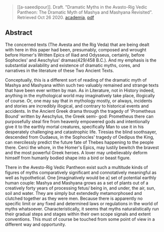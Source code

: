 > [[a-saeedipour]]. Draft. "Dramatic Myths in the Avasto-Rig Vedic Pantheon: The Dramatic Myth of Mashya and Mashyana Revisited". Retrieved Oct 26 2020. [academia](https://www.academia.edu/32003021/Dramatic-Myths-in-the-Avasto-Rig-Vedic-Pantheon-The-Dramatic-Myth-of-Mashya-and-Mashyana-Revisited), [pdf](a-saeedipour-drafta.pdf)

## Abstract
The concerned texts (The Avesta and the Rig Veda) that are being dealt with here in this paper had been, presumably, composed and wrought before Homer's Written Epics of Iliad and Odysseus, certainly, before Sophocles' and Aeschylus' dramas(429/458 B.C.). And my emphasis is the substantial availability and existence of dramatic myths, cores, and narratives in the literature of these Two Ancient Texts.

Conceptually, this is a different sort of reading of the dramatic myth of Mashya and Mashyana within such two valuably remained and strange texts that have been ever written by man. As in Literature, not in History indeed, anything in the mythological world may imaginatively take place, illogically of course. Or, one may say that in mythology mostly, or always, incidents and stories are incredibly illogical, and contrary to historical events and accidents. In the Ancient Greek drama through the tragedy of 'Prometheus Bound' written by Aeschylus, the Greek semi- god: Prometheus there can purposefully steal fire from heavenly empowered gods and intentionally give it to the earthly mortal creatures, specifically Man to use it in his desperately challenging and catastrophic life. Tiresias the blind soothsayer, descended from Oudaeus, in the Sophocles' tragedy of Oedipus the King, can mercilessly predict the future fate of Thebes happening to the people there. Cerci the whore, in the Homer's Epics, may lustily bewitch the bravest and the most powerful Greek heroes. A lover may unbelievably deform himself from humanly bodied shape into a bird or beast figure.

There in the Avesto-Rig Vedic Pantheon exist such a multitude kinds of figures of myths comparatively significant and connotatively meaningful as well as hypothetical. One
[imaginatively would be a] set of potential earthly human couple: Mashya and Mashyana grows as a set of plants out of a creatively forty years of processing fetus/ being in, and under, the air, sun, soil and water. They are simply but extendedly metamorphosed and clutched together as they were men. Because there is apparently no specific limit or any fixed and determined laws or regulations in the world of myths whatsoever. Characteristically, it seems that myths naturalistically run their gradual steps and stages within their own scope signals and extent conventions. This must of course be touched from some point of view in a different way and opportunity.